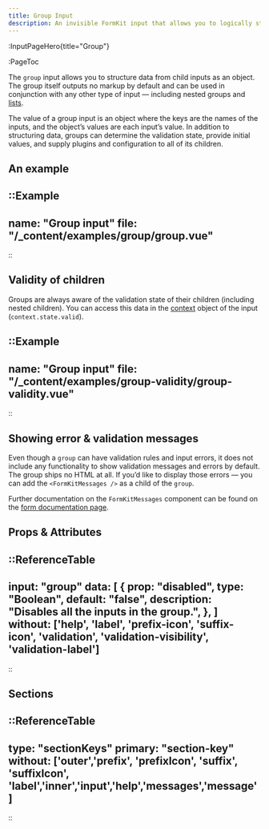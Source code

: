 ```yaml
---
title: Group Input
description: An invisible FormKit input that allows you to logically structure your form data as an object.
---
```


:InputPageHero{title="Group"}

:PageToc

The `group` input allows you to structure data from child inputs as an object. The group itself outputs no markup by default and can be used in conjunction with any other type of input — including nested groups and [lists](/inputs/list).

The value of a group input is an object where the keys are the names of the inputs, and the object’s values are each input’s value. In addition to structuring data, groups can determine the validation state, provide initial values, and supply plugins and configuration to all of its children.

## An example

::Example
---
name: "Group input"
file: "/_content/examples/group/group.vue"
---
::


## Validity of children

Groups are always aware of the validation state of their children (including nested children). You can access this data in the [context](/essentials/configuration) object of the input (`context.state.valid`).

::Example
---
name: "Group input"
file: "/_content/examples/group-validity/group-validity.vue"
---
::


## Showing error & validation messages

Even though a `group` can have validation rules and input errors, it does not include any functionality to show validation messages and errors by default. The group ships no HTML at all. If you’d like to display those errors — you can add the `<FormKitMessages />` as a child of the `group`.

<callout type="tip" label="Configuration">
Further documentation on the <code>FormKitMessages</code> component can be found on the <a href="/inputs/forms#moving-validation-and-error-messages">form documentation page</a>.
</callout>

## Props & Attributes

::ReferenceTable
---
input: "group" 
data: [
  {
    prop: "disabled",
    type: "Boolean",
    default: "false",
    description: "Disables all the inputs in the group.",
  },
]
without: ['help', 'label', 'prefix-icon', 'suffix-icon', 'validation', 'validation-visibility', 'validation-label']
---
::


## Sections

::ReferenceTable
---
type: "sectionKeys"
primary: "section-key"
without: ['outer','prefix', 'prefixIcon', 'suffix', 'suffixIcon', 'label','inner','input','help','messages','message']
---
::

